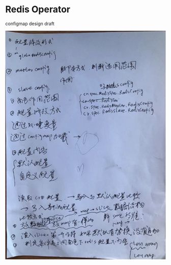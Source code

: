 # Redis Operator
  configmap design draft

<div align="center">
    <img src="./static/configmap.png">
</div>


